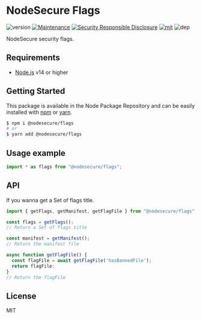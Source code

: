 # NodeSecure Flags
![version](https://img.shields.io/badge/dynamic/json.svg?url=https://raw.githubusercontent.com/NodeSecure/flags/master/package.json&query=$.version&label=Version)
[![Maintenance](https://img.shields.io/badge/Maintained%3F-yes-green.svg)](https://github.com/NodeSecure/flags/commit-activity)
[![Security Responsible Disclosure](https://img.shields.io/badge/Security-Responsible%20Disclosure-yellow.svg)](https://github.com/nodejs/security-wg/blob/master/processes/responsible_disclosure_template.md
)
[![mit](https://img.shields.io/github/license/Naereen/StrapDown.js.svg)](https://github.com/NodeSecure/flags/blob/master/LICENSE)
![dep](https://img.shields.io/david/NodeSecure/flags)

NodeSecure security flags.

## Requirements
- [Node.js](https://nodejs.org/en/) v14 or higher

## Getting Started

This package is available in the Node Package Repository and can be easily installed with [npm](https://docs.npmjs.com/getting-started/what-is-npm) or [yarn](https://yarnpkg.com).

```bash
$ npm i @nodesecure/flags
# or
$ yarn add @nodesecure/flags
```

## Usage example

```js
import * as flags from "@nodesecure/flags";
```

## API

If you wanna get a Set of flags title.

```js
import { getFlags, getManifest, getFlagFile } from "@nodesecure/flags";

const flags = getFlags();
// Return a Set of flags title

const manifest = getManifest();
// Return the manifest file

async function getFlagFile() {
  const flagFile = await getFlagFile('hasBannedFile');
  return flagFile;
}
// Return the flagFile
```

## License
MIT
